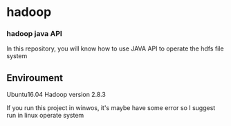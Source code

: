 # hadoop
### hadoop java API
In this repository, you will know how to use JAVA API to operate the hdfs file system
## Enviroument
Ubuntu16.04
Hadoop version 2.8.3

If you run this project in winwos, it's maybe have some error
so I suggest run in linux operate system
